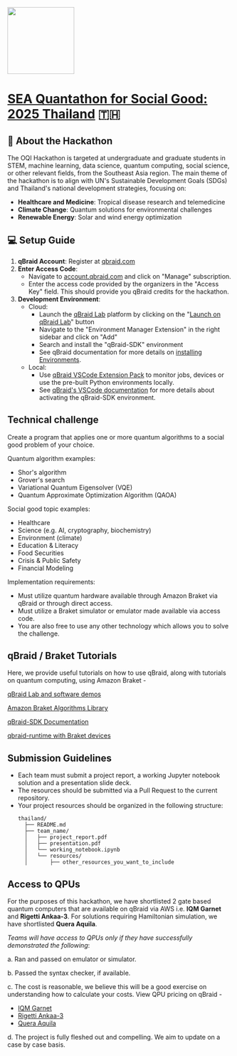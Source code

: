 [<img src="https://qbraid-static.s3.amazonaws.com/logos/Launch_on_qBraid_white.png" width="150">](https://account.qbraid.com?gitHubUrl=https://github.com/qBraid/oqi-hacks-2025.git)

# [SEA Quantathon for Social Good: 2025 Thailand](https://sites.google.com/view/sea-quantathon/home?authuser=0) 🇹🇭

## 🌟 About the Hackathon

The OQI Hackathon is targeted at undergraduate and graduate students in STEM, machine learning, data science, quantum computing, social science, or other relevant fields, from the Southeast Asia region. The main theme of the hackathon is to align with UN's Sustainable Development Goals (SDGs) and Thailand's national development strategies, focusing on:

- **Healthcare and Medicine**: Tropical disease research and telemedicine
- **Climate Change**: Quantum solutions for environmental challenges
- **Renewable Energy**: Solar and wind energy optimization


## 💻 Setup Guide
1. **qBraid Account**: Register at [qbraid.com](https://qbraid.com)
2. **Enter Access Code**: 
   - Navigate to [account.qbraid.com](https://account.qbraid.com) and click on "Manage" subscription. 
   - Enter the access code provided by the organizers in the "Access Key" field. This should provide you qBraid credits for the hackathon.
3. **Development Environment**: 
   - Cloud: 
     - Launch the [qBraid Lab](https://docs.qbraid.com/lab/user-guide/getting-started) platform by clicking on the "[Launch on qBraid Lab](https://account.qbraid.com/?gitHubUrl=https://github.com/OpenQuantumInstitute/oqi-hacks-2025.git)" button 
     - Navigate to the "Environment Manager Extension" in the right sidebar and click on "Add"
     - Search and install the "qBraid-SDK" environment 
     - See qBraid documentation for more details on [installing Environments](https://docs.qbraid.com/lab/user-guide/environments#install-environment).
   - Local: 
     - Use [qBraid VSCode Extension Pack](https://docs.qbraid.com/vscode/user-guide/overview#extension-packs) to monitor jobs, devices or use the pre-built Python environments locally.
     - See [qBraid's VSCode documentation](https://docs.qbraid.com/vscode/user-guide/quantum-console) for more details about activating the qBraid-SDK environment.


##  Technical challenge 
Create a program that applies one or more quantum algorithms to a social good problem of your choice.

Quantum algorithm examples:

- Shor's algorithm
- Grover's search
- Variational Quantum Eigensolver (VQE)
- Quantum Approximate Optimization Algorithm (QAOA)

Social good topic examples:

- Healthcare
- Science (e.g. AI, cryptography, biochemistry)
- Environment (climate)
- Education & Literacy
- Food Securities
- Crisis & Public Safety
- Financial Modeling

Implementation requirements:

- Must utilize quantum hardware available through Amazon Braket via qBraid or through direct access.
- Must utilize a Braket simulator or emulator made available via access code.
- You are also free to use any other technology which allows you to solve the challenge.

## qBraid / Braket Tutorials

Here, we provide useful tutorials on how to use qBraid, along with tutorials on quantum computing, using Amazon Braket -

[qBraid Lab and software demos](https://github.com/qbraid/qbraid-lab-demo)

[Amazon Braket Algorithms Library](https://github.com/amazon-braket/amazon-braket-algorithm-library?tab=readme-ov-file)

[qBraid-SDK Documentation](https://docs.qbraid.com/sdk/user-guide/overview)

[qbraid-runtime with Braket devices](https://github.com/qBraid/qbraid-lab-demo/blob/main/qbraid_sdk/qbraid_runtime_qbraid_provider_aws.ipynb)


## Submission Guidelines 

- Each team must submit a project report, a working Jupyter notebook solution and a presentation slide deck. 
- The resources should be submitted via a Pull Request to the current repository. 
- Your project resources should be organized in the following structure:
  ```
  thailand/
    ├── README.md
    ├── team_name/
    │   ├── project_report.pdf
    │   ├── presentation.pdf
    │   └── working_notebook.ipynb
    │   └── resources/
    │       ├── other_resources_you_want_to_include
  ```


## Access to QPUs

For the purposes of this hackathon, we have shortlisted 2 gate based quantum computers that are available on qBraid via AWS i.e. **IQM Garnet** and **Rigetti Ankaa-3**. For solutions requiring Hamiltonian simulation, we have shortlisted **Quera Aquila**. 

*Teams will have access to QPUs only if they have successfully demonstrated the following*:

a. Ran and passed on emulator or simulator.

b. Passed the syntax checker, if available.

c. The cost is reasonable, we believe this will be a good exercise on understanding how to calculate your costs. View QPU pricing on qBraid - 
- [IQM Garnet](https://www.qbraid.com/pricing)
- [Rigetti Ankaa-3](https://www.qbraid.com/pricing)
- [Quera Aquila](https://www.qbraid.com/pricing)

d. The project is fully fleshed out and compelling. We aim to update on a case by case basis.
